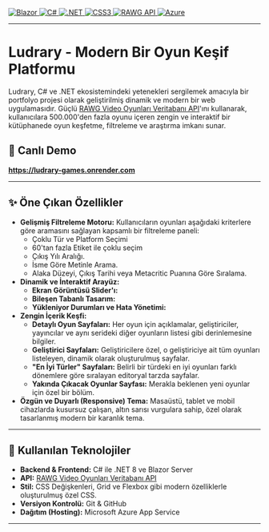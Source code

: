 <p align="left">
  <a href="https://dotnet.microsoft.com/en-us/apps/aspnet/web-apps/blazor" target="_blank">
    <img src="https://img.shields.io/badge/Blazor-512BD4?style=for-the-badge&logo=blazor&logoColor=white" alt="Blazor"/>
  </a>
  <a href="https://docs.microsoft.com/en-us/dotnet/csharp/" target="_blank">
    <img src="https://img.shields.io/badge/C%23-239120?style=for-the-badge&logo=c-sharp&logoColor=white" alt="C#"/>
  </a>
  <a href="https://dotnet.microsoft.com/en-us/" target="_blank">
    <img src="https://img.shields.io/badge/.NET-512BD4?style=for-the-badge&logo=dotnet&logoColor=white" alt=".NET"/>
  </a>
  <a href="https://developer.mozilla.org/en-US/docs/Web/CSS" target="_blank">
    <img src="https://img.shields.io/badge/CSS3-1572B6?style=for-the-badge&logo=css3&logoColor=white" alt="CSS3"/>
  </a>
  <a href="https://rawg.io/apidocs" target="_blank">
    <img src="https://img.shields.io/badge/RAWG%20API-000000?style=for-the-badge&logo=bookstack&logoColor=white" alt="RAWG API"/>
  </a>
  <a href="https://azure.microsoft.com/en-us/products/app-service" target="_blank">
    <img src="https://img.shields.io/badge/Azure-0078D4?style=for-the-badge&logo=microsoft-azure&logoColor=white" alt="Azure"/>
  </a>
</p>

---

# Ludrary - Modern Bir Oyun Keşif Platformu 

Ludrary, C# ve .NET ekosistemindeki yetenekleri sergilemek amacıyla bir portfolyo projesi olarak geliştirilmiş dinamik ve modern bir web uygulamasıdır. Güçlü [RAWG Video Oyunları Veritabanı API](https://rawg.io/apidocs)'ını kullanarak, kullanıcılara 500.000'den fazla oyunu içeren zengin ve interaktif bir kütüphanede oyun keşfetme, filtreleme ve araştırma imkanı sunar.
## 🌟 Canlı Demo

**https://ludrary-games.onrender.com**

---

## ✨ Öne Çıkan Özellikler

*   **Gelişmiş Filtreleme Motoru:** Kullanıcıların oyunları aşağıdaki kriterlere göre aramasını sağlayan kapsamlı bir filtreleme paneli:
    *   Çoklu Tür ve Platform Seçimi 
    *   60'tan fazla  Etiket ile çoklu seçim 
    *   Çıkış Yılı Aralığı.
    *   İsme Göre Metinle Arama.
    *   Alaka Düzeyi, Çıkış Tarihi veya Metacritic Puanına Göre Sıralama.
*   **Dinamik ve İnteraktif Arayüz:**
    *   **Ekran Görüntüsü Slider'ı:** 
    *   **Bileşen Tabanlı Tasarım:** 
    *   **Yükleniyor Durumları ve Hata Yönetimi:** 
*   **Zengin İçerik Keşfi:**
    *   **Detaylı Oyun Sayfaları:** Her oyun için açıklamalar, geliştiriciler, yayıncılar ve aynı serideki diğer oyunların listesi gibi derinlemesine bilgiler.
    *   **Geliştirici Sayfaları:** Geliştiricilere özel, o geliştiriciye ait tüm oyunları listeleyen, dinamik olarak oluşturulmuş sayfalar.
    *   **"En İyi Türler" Sayfaları:** Belirli bir türdeki en iyi oyunları farklı dönemlere göre sıralayan editoryal tarzda sayfalar.
    *   **Yakında Çıkacak Oyunlar Sayfası:** Merakla beklenen yeni oyunlar için özel bir bölüm.
*   **Özgün ve Duyarlı (Responsive) Tema:** Masaüstü, tablet ve mobil cihazlarda kusursuz çalışan, altın sarısı vurgulara sahip, özel olarak tasarlanmış modern bir karanlık tema.

---

## 🚀 Kullanılan Teknolojiler

*   **Backend & Frontend:** C# ile .NET 8 ve Blazor Server
*   **API:** [RAWG Video Oyunları Veritabanı API](https://rawg.io/apidocs)
*   **Stil:** CSS Değişkenleri, Grid ve Flexbox gibi modern özelliklerle oluşturulmuş özel CSS.
*   **Versiyon Kontrolü:** Git & GitHub
*   **Dağıtım (Hosting):** Microsoft Azure App Service

---


